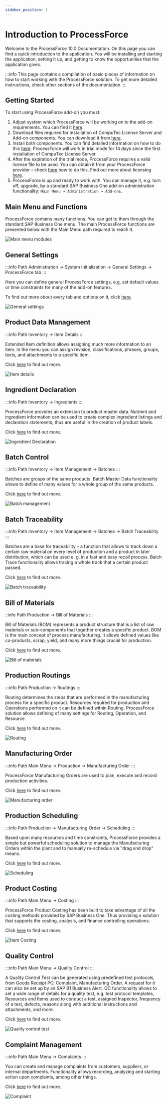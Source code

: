 ```yaml
---
sidebar_position: 1
---
```


# Introduction to ProcessForce

Welcome to the ProcessForce 10.0 Documentation. On this page you can find a quick introduction to the application. You will be installing and starting the application, setting it up, and getting to know the opportunities that the application gives.

:::info
    This page contains a compilation of basic pieces of information on how to start working with the ProcessForce solution. To get more detailed instructions, check other sections of the documentation.
:::

## Getting Started

To start using ProcessForce add-on you must:

1. Adjust system which ProcessForce will be working on to the add-on requirements. You can find it [here](./administrator-guide/system-requirements.md).
2. Download files required for installation of CompuTec License Server and Add-on components. You can download it from [here](./processforce-releases/downloads.md).
3. Install both components. You can find detailed information on how to do this [here](./administrator-guide/installation/first-installation/index.md). ProcessForce will work in trial mode for 14 days since the first installation of CompuTec License Server.
4. After the expiration of the trial mode, ProcessForce requires a valid license file to be used. You can obtain it from your ProcessForce provider – check [here](./administrator-guide/licensing/license-request.md) how to do this. Find out more about licensing [here](./administrator-guide/licensing/).
5. ProcessForce is up and ready to work with. You can manage it, e.g. turn off, upgrade, by a standard SAP Business One add-on administration functionality: `Main Menu → Administration → Add-ons`.

## Main Menu and Functions

ProcessForce contains many functions. You can get to them through the standard SAP Business One menu. The main ProcessForce functions are presented below with the Main Menu path required to reach it.

![Main menu modules](./media/index/modules.webp)

## General Settings

:::info Path
    Administration → System Initialization → General Settings → ProcessForce tab
:::

Here you can define general ProcessForce settings, e.g. set default values or time constraints for many of the add-on features.

To find out more about every tab and options on it, click [here](./user-guide/system-initialzation/general-settings/overview.md).

![General settings](./media/index/general-settings.webp)

## Product Data Management

:::info Path
    Inventory → Item Details
:::

Extended Item definition allows assigning much more information to an item. In the menu you can assign revision, classifications, phrases, groups, texts, and attachments to a specific item.

Click [here](./user-guide/item-details/) to find out more.

![Item details](./media/index/item-details.webp)

## Ingredient Declaration

:::info Path
    Inventory → Ingredients
:::

ProcessForce provides an extension to product master data. Nutrient and ingredient information can be used to create complex ingredient listings and declaration statements, thus are useful in the creation of product labels.

Click [here](./user-guide/ingredient-declarations/) to find out more.

![Ingredient Declaration](./media/index/ingredient-master-data.webp)

## Batch Control

:::info Path
    Inventory → Item Management → Batches
:::

Batches are groups of the same products. Batch Master Data functionality allows to define of many values for a whole group of the same products.

Click [here](./user-guide/inventory/batch-control/) to find out more.

![Batch management](./media/index/batch-management.webp)

## Batch Traceability

:::info Path
    Inventory → Item Management → Batches → Batch Traceability
:::

Batches are a base for traceability – a function that allows to track down a certain raw material on every level of production and a product in later distribution, which can be used e. g. in a fast and easy recall process. Batch Trace functionality allows tracing a whole track that a certain product passed.

Click [here](./user-guide/inventory/batch-control/batch-traceability.md) to find out more.

![Batch traceability](./media/index/batch-traceability.webp)

## Bill of Materials

::info Path
    Production → Bill of Materials
:::

Bill of Materials (BOM) represents a product structure that is a list of raw materials or sub-components that together creates a specific product. BOM is the main concept of process manufacturing. It allows defined values like co-products, scrap, yield, and many more things crucial for production.

Click [here](./user-guide/formulations-and-bill-of-materials/bill-of-materials/) to find out more.

![Bill of materials](./media/index/bill-of-materials.webp)

## Production Routings

:::info Path
    Production → Routings
:::

Routing determines the steps that are performed in the manufacturing process for a specific product. Resources required for production and Operations performed on it can be defined within Routing. ProcessForce solution allows defining of many settings for Routing, Operation, and Resource.

Click [here](./user-guide/routings/) to find out more.

![Routing](./media/index/routing.webp)

## Manufacturing Order

:::info Path
    Main Menu → Production → Manufacturing Order
:::

ProcessForce Manufacturing Orders are used to plan, execute and record production activities.

Click [here](./user-guide/manufacturing/manufacturing-order/) to find out more.

![Manufacturing order](./media/index/manufacturing-order.webp)

## Production Scheduling

:::info Path
    Production → Manufacturing Order → Scheduling
:::

Based upon many resources and time constraints, ProcessForce provides a simple but powerful scheduling solution to manage the Manufacturing Orders within the plant and to manually re-schedule via "drag and drop" means.

Click [here](./user-guide/scheduling/) to find out more.

![Scheduling](./media/index/scheduling.webp)

## Product Costing

:::info Path
    Main Menu → Costing
:::

ProcessForce Product Costing has been built to take advantage of all the costing methods provided by SAP Business One. Thus providing a solution that supports the costing, analysis, and finance controlling operations.

Click [here](./user-guide/costing-material-and-resources/item-costing/) to find out more.

![Item Costing](./media/index/item-costing.webp)

## Quality Control

:::info Path
    Main Menu → Quality Control
:::

A Quality Control Test can be generated using predefined test protocols, from Goods Receipt PO, Complaint, Manufacturing Order. A request for it can also be set up by an SAP B1 Business Alert. QC functionality allows to set a wide range of details for a quality test, e.g. test protocol templates, Resources and Items used to conduct a test, assigned Inspector, frequency of a test, defects, reasons along with additional instructions and attachments, and more.

Click [here](./user-guide/quality-control/) to find out more.

![Quality control test](./media/index/quality-control-test.webp)

## Complaint Management

:::info Path
    Main Menu → Complaints
:::

You can create and manage complaints from customers, suppliers, or internal departments. Functionality allows recording, analyzing and starting action upon complaints, among other things.

Click [here](./user-guide/complaint-management/complaint.md) to find out more.

![Complaint](./media/index/complaint.webp)
